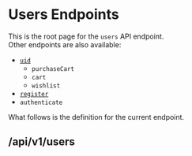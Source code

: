 # Users Endpoints
This is the root page for the `users` API endpoint. <br />Other endpoints are also available:
- [`uid`](UserUID.md)
  - `purchaseCart`
  - `cart`
  - `wishlist`
- [`register`](UsersRegister.md)
- `authenticate`


What follows is the definition for the current endpoint.

## /api/v1/users

<api-endpoint openapi-path="../../../../cat-php-api_openapi.json" method="GET" endpoint="/api/v1/users"/>

